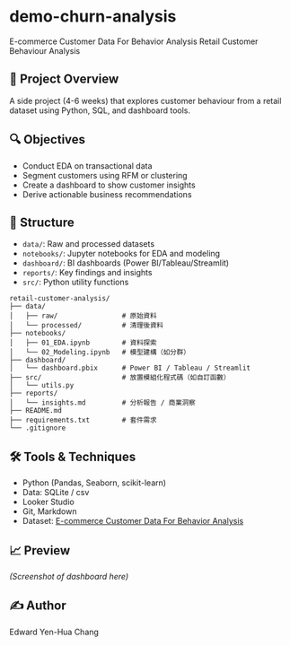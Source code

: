 # demo-churn-analysis
E-commerce Customer Data For Behavior Analysis
Retail Customer Behaviour Analysis

## 📌 Project Overview
A side project (4-6 weeks) that explores customer behaviour from a retail dataset using Python, SQL, and dashboard tools.

## 🔍 Objectives
- Conduct EDA on transactional data
- Segment customers using RFM or clustering
- Create a dashboard to show customer insights
- Derive actionable business recommendations

## 📁 Structure
- `data/`: Raw and processed datasets
- `notebooks/`: Jupyter notebooks for EDA and modeling
- `dashboard/`: BI dashboards (Power BI/Tableau/Streamlit)
- `reports/`: Key findings and insights
- `src/`: Python utility functions
```plain text
retail-customer-analysis/
├── data/
│   ├── raw/                # 原始資料
│   └── processed/          # 清理後資料
├── notebooks/
│   ├── 01_EDA.ipynb        # 資料探索
│   └── 02_Modeling.ipynb   # 模型建構（如分群）
├── dashboard/
│   └── dashboard.pbix      # Power BI / Tableau / Streamlit
├── src/                    # 放置模組化程式碼（如自訂函數）
│   └── utils.py
├── reports/
│   └── insights.md         # 分析報告 / 商業洞察
├── README.md
├── requirements.txt        # 套件需求
└── .gitignore
```


## 🛠️ Tools & Techniques
- Python (Pandas, Seaborn, scikit-learn)
- Data: SQLite / csv
- Looker Studio
- Git, Markdown
- Dataset: [E-commerce Customer Data For Behavior Analysis](https://www.kaggle.com/datasets/shriyashjagtap/e-commerce-customer-for-behavior-analysis/data)

## 📈 Preview
*(Screenshot of dashboard here)*

## ✍️ Author
Edward Yen-Hua Chang

